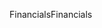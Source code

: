 <span data-ttu-id="1504a-101">Financials</span><span class="sxs-lookup"><span data-stu-id="1504a-101">Financials</span></span>